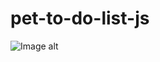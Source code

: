 # pet-to-do-list-js
![Image alt](https://github.com/Akssses/pet-to-do-list-js/raw/main/{path}/img.png)